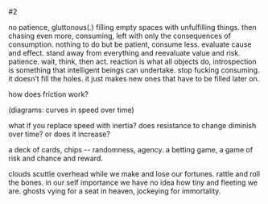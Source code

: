 #2

no patience, gluttonous(.) filling empty spaces with unfulfilling things. then chasing even more, consuming, left with only the consequences of consumption. nothing to do but be patient, consume less. evaluate cause and effect. stand away from everything and reevaluate value and risk. patience. wait, think, then act. reaction is what all objects do, introspection is something that intelligent beings can undertake. stop fucking consuming. it doesn’t fill the holes. it just makes new ones that have to be filled later on.

how does friction work?

(diagrams: curves in speed over time)

what if you replace speed with inertia? does resistance to change diminish over time? or does it increase?

a deck of cards, chips -- randomness, agency. a betting game, a game of risk and chance and reward.

clouds scuttle overhead while we make and lose our fortunes. rattle and roll the bones. in our self importance we have no idea how tiny and fleeting we are. ghosts vying for a seat in heaven, jockeying for immortality.
